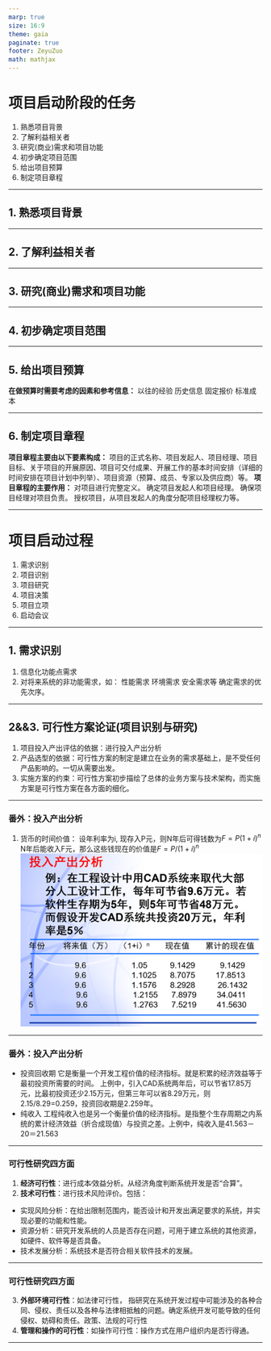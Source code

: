 ```yaml
---
marp: true
size: 16:9
theme: gaia
paginate: true
footer: ZeyuZuo
math: mathjax
---
```


# 项目启动阶段的任务
1. 熟悉项目背景
2. 了解利益相关者
3. 研究(商业)需求和项目功能
4. 初步确定项目范围
5. 给出项目预算
6. 制定项目章程

---

## 1. 熟悉项目背景

---

## 2. 了解利益相关者

---

## 3. 研究(商业)需求和项目功能

---

## 4. 初步确定项目范围

---

## 5. 给出项目预算
**在做预算时需要考虑的因素和参考信息：**
以往的经验
历史信息
固定报价
标准成本 

---

## 6. 制定项目章程
**项目章程主要由以下要素构成：**
项目的正式名称、项目发起人、项目经理、项目目标、关于项目的开展原因、项目可交付成果、开展工作的基本时间安排（详细的时间安排在项目计划中列举）、项目资源（预算、成员、专家以及供应商）等。
**项目章程的主要作用：**
对项目进行完整定义。
确定项目发起人和项目经理。
确保项目经理对项目负责。
授权项目，从项目发起人的角度分配项目经理权力等。

---

# 项目启动过程
1. 需求识别
2. 项目识别
3. 项目研究
4. 项目决策
5. 项目立项
6. 启动会议

---

## 1. 需求识别
1. 信息化功能点需求
2. 对将来系统的非功能需求，如：
性能需求
环境需求
安全需求等
确定需求的优先次序。

---

## 2&&3. 可行性方案论证(项目识别与研究)
1. 项目投入产出评估的依据：进行投入产出分析
2. 产品选型的依据：可行性方案的制定是建立在业务的需求基础上，是不受任何产品影响的。一切从需要出发。
3. 实施方案的约束：可行性方案初步描绘了总体的业务方案与技术架构，而实施方案是可行性方案在各方面的细化。

---

### 番外：投入产出分析
1. 货币的时间价值：
设年利率为i, 现存入P元，则N年后可得钱数为$F=P(1+i)^n$
N年后能收入F元，那么这些钱现在的价值是$F=P/(1+i)^n$
![bg right h:450](image.png)

---

### 番外：投入产出分析
- 投资回收期
它是衡量一个开发工程价值的经济指标。就是积累的经济效益等于最初投资所需要的时间。
上例中，引入CAD系统两年后，可以节省17.85万元，比最初投资还少2.15万元，但第三年可以省8.29万元，则 2.15/8.29=0.259，投资回收期是2.259年。
- 纯收入
工程纯收入也是另一个衡量价值的经济指标。是指整个生存周期之内系统的累计经济效益（折合成现值）与投资之差。上例中，纯收入是41.563－20＝21.563

---

### 可行性研究四方面
1. **经济可行性**：进行成本∕效益分析。从经济角度判断系统开发是否“合算”。
2. **技术可行性**：进行技术风险评价。包括：
- 实现风险分析：在给出限制范围内，能否设计和开发出满足要求的系统，并实现必要的功能和性能。
- 资源分析：研究开发系统的人员是否存在问题，可用于建立系统的其他资源，如硬件、软件等是否具备。
- 技术发展分析：系统技术是否符合相关软件技术的发展。

---

### 可行性研究四方面
3. **外部环境可行性**：如法律可行性， 指研究在系统开发过程中可能涉及的各种合同、侵权、责任以及各种与法律相抵触的问题。确定系统开发可能导致的任何侵权、妨碍和责任。政策、法规的可行性
4. **管理和操作的可行性**：如操作可行性：操作方式在用户组织内是否行得通。

---